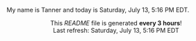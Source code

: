 My name is Tanner and today is Saturday, July 13, 5:16 PM EDT.

<p align="center">This <i>README</i> file is generated <b>every 3 hours</b>!</br>Last refresh: Saturday, July 13, 5:16 PM EDT<br /></p>
